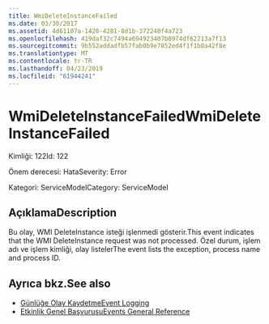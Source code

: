 ```yaml
---
title: WmiDeleteInstanceFailed
ms.date: 03/30/2017
ms.assetid: 4d61107a-1428-4281-8d1b-372240f4a723
ms.openlocfilehash: 419daf32c7494a694923407b0974df62213a7f13
ms.sourcegitcommit: 9b552addadfb57fab0b9e7852ed4f1f1b8a42f8e
ms.translationtype: MT
ms.contentlocale: tr-TR
ms.lasthandoff: 04/23/2019
ms.locfileid: "61944241"
---
```

# <a name="wmideleteinstancefailed"></a><span data-ttu-id="39ed0-102">WmiDeleteInstanceFailed</span><span class="sxs-lookup"><span data-stu-id="39ed0-102">WmiDeleteInstanceFailed</span></span>
<span data-ttu-id="39ed0-103">Kimliği: 122</span><span class="sxs-lookup"><span data-stu-id="39ed0-103">Id: 122</span></span>  
  
 <span data-ttu-id="39ed0-104">Önem derecesi: Hata</span><span class="sxs-lookup"><span data-stu-id="39ed0-104">Severity: Error</span></span>  
  
 <span data-ttu-id="39ed0-105">Kategori: ServiceModel</span><span class="sxs-lookup"><span data-stu-id="39ed0-105">Category: ServiceModel</span></span>  
  
## <a name="description"></a><span data-ttu-id="39ed0-106">Açıklama</span><span class="sxs-lookup"><span data-stu-id="39ed0-106">Description</span></span>  
 <span data-ttu-id="39ed0-107">Bu olay, WMI DeleteInstance isteği işlenmedi gösterir.</span><span class="sxs-lookup"><span data-stu-id="39ed0-107">This event indicates that the WMI DeleteInstance request was not processed.</span></span> <span data-ttu-id="39ed0-108">Özel durum, işlem adı ve işlem kimliği, olay listeler</span><span class="sxs-lookup"><span data-stu-id="39ed0-108">The event lists the exception, process name and process ID.</span></span>  
  
## <a name="see-also"></a><span data-ttu-id="39ed0-109">Ayrıca bkz.</span><span class="sxs-lookup"><span data-stu-id="39ed0-109">See also</span></span>

- [<span data-ttu-id="39ed0-110">Günlüğe Olay Kaydetme</span><span class="sxs-lookup"><span data-stu-id="39ed0-110">Event Logging</span></span>](../../../../../docs/framework/wcf/diagnostics/event-logging/index.md)
- [<span data-ttu-id="39ed0-111">Etkinlik Genel Başvurusu</span><span class="sxs-lookup"><span data-stu-id="39ed0-111">Events General Reference</span></span>](../../../../../docs/framework/wcf/diagnostics/event-logging/events-general-reference.md)

